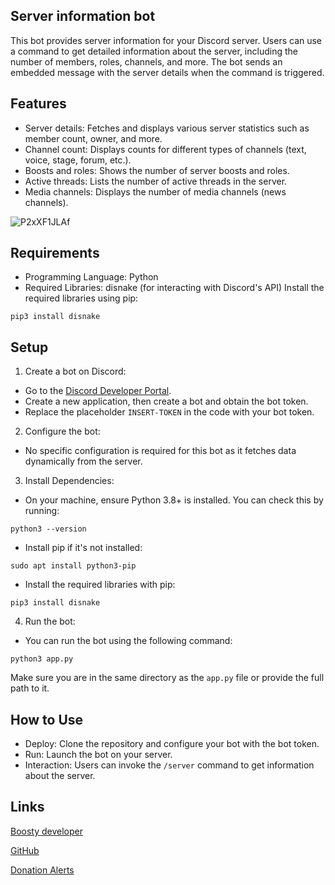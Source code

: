 ## Server information bot
This bot provides server information for your Discord server. Users can use a command to get detailed information about the server, including the number of members, roles, channels, and more. The bot sends an embedded message with the server details when the command is triggered.

## Features
- Server details: Fetches and displays various server statistics such as member count, owner, and more.
- Channel count: Displays counts for different types of channels (text, voice, stage, forum, etc.).
- Boosts and roles: Shows the number of server boosts and roles.
- Active threads: Lists the number of active threads in the server.
- Media channels: Displays the number of media channels (news channels).

![P2xXF1JLAf](https://github.com/user-attachments/assets/330153ab-38b7-4b5a-b353-710bfdab28ef)

## Requirements
- Programming Language: Python
- Required Libraries: disnake (for interacting with Discord's API)
Install the required libraries using pip:
```
pip3 install disnake
```

## Setup
1. Create a bot on Discord:
- Go to the [Discord Developer Portal](https://discord.com/developers).
- Create a new application, then create a bot and obtain the bot token.
- Replace the placeholder `INSERT-TOKEN` in the code with your bot token.
2. Configure the bot:
- No specific configuration is required for this bot as it fetches data dynamically from the server.
3. Install Dependencies:
- On your machine, ensure Python 3.8+ is installed. You can check this by running:
```
python3 --version
```
- Install pip if it's not installed:
```
sudo apt install python3-pip
```
- Install the required libraries with pip:
```
pip3 install disnake
```
4. Run the bot:
- You can run the bot using the following command:
```
python3 app.py
```
Make sure you are in the same directory as the `app.py` file or provide the full path to it.

## How to Use
- Deploy: Clone the repository and configure your bot with the bot token.
- Run: Launch the bot on your server.
- Interaction: Users can invoke the `/server` command to get information about the server.

## Links
[Boosty developer](https://boosty.to/mao-mao)

[GitHub](https://github.com/rinnyuwu)

[Donation Alerts](https://www.donationalerts.com/r/rinnyuwu)
